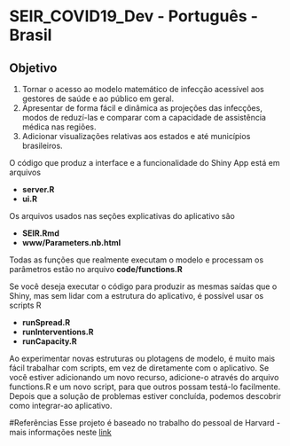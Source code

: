 # SEIR_COVID19_Dev - Português - Brasil

## Objetivo

1. Tornar o acesso ao modelo matemático de infecção acessível aos gestores de saúde e ao público em geral. 
2. Apresentar de forma fácil e dinâmica as projeções das infecções, modos de reduzí-las e comparar com a capacidade de assistência médica nas regiões.
3. Adicionar visualizações relativas aos estados e até municípios brasileiros. 


O código que produz a interface e a funcionalidade do Shiny App está em arquivos
* **server.R**
* **ui.R**

Os arquivos usados ​​nas seções explicativas do aplicativo são
* **SEIR.Rmd**
* **www/Parameters.nb.html**


Todas as funções que realmente executam o modelo e processam os parâmetros estão no arquivo **code/functions.R**

Se você deseja executar o código para produzir as mesmas saídas que o Shiny, mas sem lidar com a estrutura do aplicativo, é possível usar os scripts R
* **runSpread.R**
* **runInterventions.R**
* **runCapacity.R**

Ao experimentar novas estruturas ou plotagens de modelo, é muito mais fácil trabalhar com scripts, em vez de diretamente com o aplicativo. Se você estiver adicionando um novo recurso, adicione-o através do arquivo functions.R e um novo script, para que outros possam testá-lo facilmente. Depois que a solução de problemas estiver concluída, podemos descobrir como integrar-ao aplicativo. 


#Referências 
Esse projeto é baseado no trabalho do pessoal de Harvard - mais informações neste [link](https://github.com/Aquarela-Advanced-Analytics/SEIR_COVID19_Dev.git)
